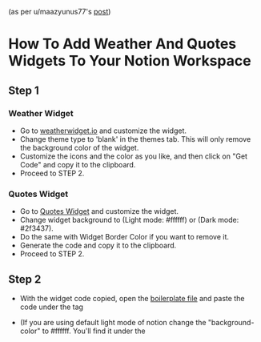 (as per u/maazyunus77's [post](https://www.reddit.com/r/NotionSo/comments/gi4fwc/my_home_setup_widgets/))
# How To Add Weather And Quotes Widgets To Your Notion Workspace

## Step 1

### Weather Widget 
- Go to [weatherwidget.io](https://weatherwidget.io/) and customize the widget. 
- Change theme type to 'blank' in the themes tab. This will only remove the background color of the widget. 
- Customize the icons and the color as you like, and then click on "Get Code" and copy it to the clipboard. 
- Proceed to STEP 2.

### Quotes Widget
- Go to [Quotes Widget](https://www.calendarlabs.com/calendars/web-content/free-quotes-widget.php) and customize the widget. 
- Change widget background to (Light mode: #ffffff) or (Dark mode: #2f3437). 
- Do the same with Widget Border Color if you want to remove it. 
- Generate the code and copy it to the clipboard. 
- Proceed to STEP 2.

## Step 2

- With the widget code copied, open the [boilerplate file](boilerplate) and paste the code under the <body> tag 
- (If you are using default light mode of notion change the "background-color" to #ffffff. You'll find it under the <style> tag.)

- Now, copy the complete code and go to [htmlsave](https://htmlsave.com), paste the code in the box area, and click "submit to save". 
-You'll now see a link to your site above the code box. Copy and paste into Notion. Click on embed and voila!

Woot!
